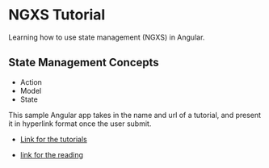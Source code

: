 # NGXS Tutorial

Learning how to use state management (NGXS) in Angular.

## State Management Concepts

* Action
* Model
* State

This sample Angular app takes in the name and url of a tutorial, and present it in hyperlink format once the user submit.

- [Link for the tutorials](https://www.youtube.com/watch?v=SfiO3bDUK7Q)

- [link for the reading](https://nitin15j.medium.com/frontend-state-management-44169546a2f7)

